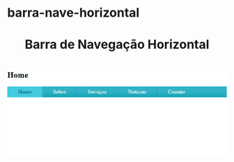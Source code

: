 # barra-nave-horizontal
<h1 align="center">
 Barra de Navegação Horizontal
</h1>

<h1 align="center">
<img alt="barra-horizontal" title="barra-horizontal" src="img/barra-horizontal.gif"
</h1>

